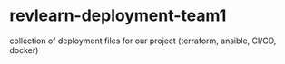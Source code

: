 # revlearn-deployment-team1
collection of deployment files for our project (terraform, ansible, CI/CD, docker)
